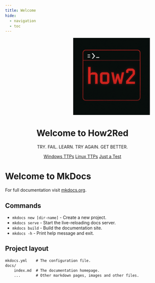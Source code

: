 ```yaml
---
title: Welcome
hide:
  - navigation
  - toc
---
```


<div style="text-align: right; padding-right: 2rem;">
  <img src="images/How2_Logo.png" alt="How2Red Logo" width="250" />
</div>


<div align="center">
  <h1 class="techy-title">Welcome to How2Red</h1>
  <p class="techy-tagline">TRY. FAIL. LEARN. TRY AGAIN. GET BETTER.</p>

<div class="button-row">

<a href="Windows/" class="md-button md-button">Windows TTPs</a>
<a href="Linux/" class="md-button">Linux TTPs</a>
<a href="Test/" class="md-button">Just a Test</a>

</div>

</div>



# Welcome to MkDocs

For full documentation visit [mkdocs.org](https://www.mkdocs.org).

## Commands

* `mkdocs new [dir-name]` - Create a new project.
* `mkdocs serve` - Start the live-reloading docs server.
* `mkdocs build` - Build the documentation site.
* `mkdocs -h` - Print help message and exit.

## Project layout

    mkdocs.yml    # The configuration file.
    docs/
        index.md  # The documentation homepage.
        ...       # Other markdown pages, images and other files.

